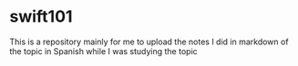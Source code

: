 # swift101
This is a repository mainly for me to upload the notes I did in markdown of the topic in Spanish while I was studying the topic

